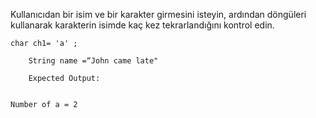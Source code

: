 
Kullanıcıdan bir isim ve bir karakter girmesini isteyin, ardından döngüleri kullanarak karakterin isimde kaç kez tekrarlandığını kontrol edin.

    char ch1= 'a' ;

		String name =“John came late" 

		Expected Output: 
    
    
    Number of a = 2